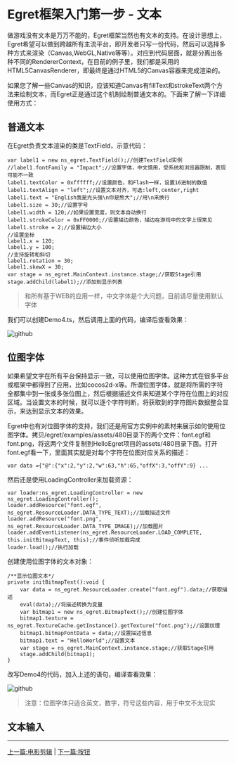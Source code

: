 Egret框架入门第一步 - 文本
===============

做游戏没有文本是万万不能的，Egret框架当然也有文本的支持。在设计思想上，Egret希望可以做到跨越所有主流平台，即开发者只写一份代码，然后可以选择多种方式来渲染（Canvas,WebGL,Native等等）。对应到代码层面，就是分离出各种不同的RendererContext，在目前的例子里，我们都是采用的HTML5CanvasRenderer，即最终是通过HTML5的Canvas容器来完成渲染的。

如果您了解一些Canvas的知识，应该知道Canvas有fillText和strokeText两个方法来绘制文本，而Egret正是通过这个机制绘制普通文本的。下面来了解一下详细使用方式：

普通文本
----------------------------

在Egret负责文本渲染的类是TextField，示意代码：

```
var label1 = new ns_egret.TextField();//创建TextField实例
//label1.fontFamily = "Impact";//设置字体，中文慎用，受系统和浏览器限制，表现可能不一致
label1.textColor = 0xffffff;//设置颜色，和Flash一样，设置16进制的数值
label1.textAlign = "left";//设置文本对齐，可选:left,center,right
label1.text = "English我是光头强\n你是熊大";//用\n来换行
label1.size = 30;//设置字号
label1.width = 120;//如果设置宽度，则文本自动换行
label1.strokeColor = 0xFF0000;//设置描边颜色，描边在游戏中的文字上很常见
label1.stroke = 2;//设置描边大小
//设置坐标
label1.x = 120;
label1.y = 100;
//支持旋转和斜切
label1.rotation = 30;
label1.skewX = 30;
var stage = ns_egret.MainContext.instance.stage;//获取Stage引用
stage.addChild(label1);//添加到显示列表
```
> 和所有基于WEB的应用一样，中文字体是个大问题，目前请尽量使用默认字体

我们可以创建Demo4.ts，然后调用上面的代码，编译后查看效果：

![github](https://raw.githubusercontent.com/NeoGuo/html5-documents/master/egret/images/egret_textfield.png "textfield")

位图字体
----------------------------

如果希望文字在所有平台保持显示一致，可以使用位图字体。这种方式在很多平台或框架中都得到了应用，比如cocos2d-x等。所谓位图字体，就是将所需的字符全都集中到一张或多张位图上，然后根据描述文件来知道某个字符在位图上的对应区域。当设置文本的时候，就可以逐个字符判断，将获取到的字符图片数据整合显示，来达到显示文本的效果。

Egret中也有对位图字体的支持，我们还是用官方实例中的素材来展示如何使用位图字体。拷贝/egret/examples/assets/480目录下的两个文件：font.egf和font.png，将这两个文件复制到HelloEgret项目的assets/480目录下面。打开font.egf看一下，里面其实就是对每个字符在位图对应关系的描述：

```
var data ={"@":{"x":2,"y":2,"w":63,"h":65,"offX":3,"offY":9} ...
```

然后还是使用LoadingController来加载资源：

```
var loader:ns_egret.LoadingController = new ns_egret.LoadingController();
loader.addResource("font.egf", ns_egret.ResourceLoader.DATA_TYPE_TEXT);//加载描述文件
loader.addResource("font.png", ns_egret.ResourceLoader.DATA_TYPE_IMAGE);//加载图片
loader.addEventListener(ns_egret.ResourceLoader.LOAD_COMPLETE, this.initBitmapText, this);//事件侦听加载完成
loader.load();//执行加载
```

创建使用位图字体的文本对象：

```
/**显示位图文本*/
private initBitmapText():void {
    var data = ns_egret.ResourceLoader.create("font.egf").data;//获取描述
    eval(data);//将描述转换为变量
    var bitmap1 = new ns_egret.BitmapText();//创建位图字体
    bitmap1.texture = ns_egret.TextureCache.getInstance().getTexture("font.png");//设置纹理
    bitmap1.bitmapFontData = data;//设置描述信息
    bitmap1.text = "HelloWorld";//设置文本
    var stage = ns_egret.MainContext.instance.stage;//获取Stage引用
    stage.addChild(bitmap1);
}
```

改写Demo4的代码，加入上述的语句，编译查看效果：

![github](https://raw.githubusercontent.com/NeoGuo/html5-documents/master/egret/images/egret_bitmapfont.png "textfield")

> 注意：位图字体只适合英文，数字，符号这些内容，用于中文不太现实

文本输入
----------------------------

- - -

[上一篇:电影剪辑](https://github.com/NeoGuo/html5-documents/blob/master/egret/03-movieclip.md)
| [下一篇:按钮](https://github.com/NeoGuo/html5-documents/blob/master/egret/05-button.md)
